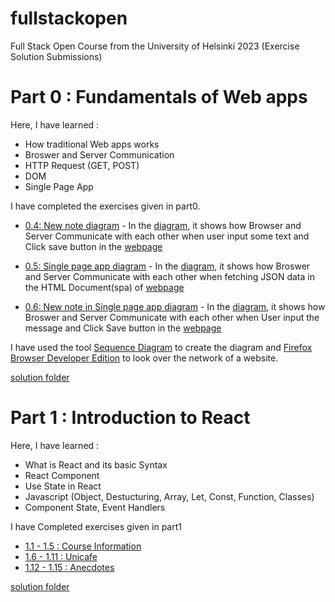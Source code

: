 # fullstackopen
Full Stack Open Course from the University of Helsinki 2023 (Exercise Solution Submissions)

# Part 0 : Fundamentals of Web apps
Here, I have learned :
- How traditional Web apps works
- Broswer and Server Communication
- HTTP Request (GET, POST)
- DOM
- Single Page App

I have completed the exercises given in part0.

- [0.4: New note diagram](/part0) - In the [diagram](./part0/0.4%20_%20New%20Note%20Diagram.png), it shows how Browser and Server Communicate with each other when user input some text and Click save button in the [webpage](https://studies.cs.helsinki.fi/exampleapp/notes)

- [0.5: Single page app diagram](/part0) - In the [diagram](./part0/0.5_%20Single%20page%20app%20diagram.png), it shows how Broswer and Server Communicate with each other when fetching JSON data in the HTML Document(spa) of [webpage](https://studies.cs.helsinki.fi/exampleapp/spa)

- [0.6: New note in Single page app diagram](/part0) - In the [diagram](./part0/0.6_%20New%20note%20in%20Single%20page%20app%20diagram.png), it shows how Broswer and Server Communicate with each other when User input the message and Click Save button in the [webpage](https://studies.cs.helsinki.fi/exampleapp/spa)


I have used the tool [Sequence Diagram](https://sequencediagram.org/) to create the diagram and [Firefox Browser Developer Edition](https://www.mozilla.org/en-US/firefox/developer/) to look over the network of a website.

[solution folder](/part0)

# Part 1 : Introduction to React
Here, I have learned :
- What is React and its basic Syntax
- React Component
- Use State in React
- Javascript (Object, Destucturing, Array, Let, Const, Function, Classes)
- Component State, Event Handlers

I have Completed exercises given in part1
- [1.1 - 1.5 : Course Information](/part1/courseinfo/)
- [1.6 - 1.11 : Unicafe](/part1/unicafe/)
- [1.12 - 1.15 : Anecdotes](/part1/anecdotes/)

[solution folder](/part1/)
